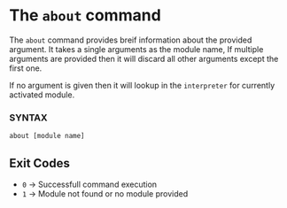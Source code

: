 # The `about` command

The `about` command provides breif information about the provided argument.
It takes a single arguments as the module name, If multiple arguments are provided then it will discard all other arguments except the first one.

If no argument is given then it will lookup in the `interpreter` for currently activated module.

### SYNTAX
```
about [module name]
```

## Exit Codes
- `0` -> Successfull command execution
- `1` -> Module not found or no module provided